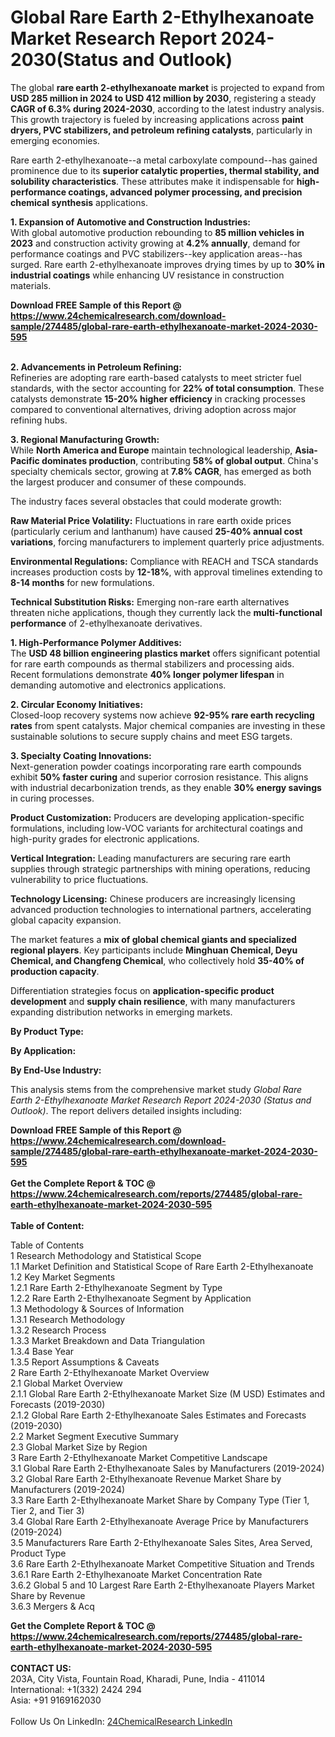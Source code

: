 <h1>Global Rare Earth 2-Ethylhexanoate Market Research Report 2024-2030(Status and Outlook)</h1><p>The global <strong>rare earth 2-ethylhexanoate market</strong> is projected to expand from <strong>USD 285 million in 2024 to USD 412 million by 2030</strong>, registering a steady <strong>CAGR of 6.3% during 2024-2030</strong>, according to the latest industry analysis. This growth trajectory is fueled by increasing applications across <strong>paint dryers, PVC stabilizers, and petroleum refining catalysts</strong>, particularly in emerging economies.</p><p>Rare earth 2-ethylhexanoate--a metal carboxylate compound--has gained prominence due to its <strong>superior catalytic properties, thermal stability, and solubility characteristics</strong>. These attributes make it indispensable for <strong>high-performance coatings, advanced polymer processing, and precision chemical synthesis</strong> applications.</p><p><strong>1. Expansion of Automotive and Construction Industries:</strong><br>
With global automotive production rebounding to <strong>85 million vehicles in 2023</strong> and construction activity growing at <strong>4.2% annually</strong>, demand for performance coatings and PVC stabilizers--key application areas--has surged. Rare earth 2-ethylhexanoate improves drying times by up to <strong>30% in industrial coatings</strong> while enhancing UV resistance in construction materials.</p><div><b>Download FREE Sample of this Report @ 
            <a href="https://www.24chemicalresearch.com/download-sample/274485/global-rare-earth-ethylhexanoate-market-2024-2030-595">
            https://www.24chemicalresearch.com/download-sample/274485/global-rare-earth-ethylhexanoate-market-2024-2030-595</a></b></div><br><p><strong>2. Advancements in Petroleum Refining:</strong><br>
Refineries are adopting rare earth-based catalysts to meet stricter fuel standards, with the sector accounting for <strong>22% of total consumption</strong>. These catalysts demonstrate <strong>15-20% higher efficiency</strong> in cracking processes compared to conventional alternatives, driving adoption across major refining hubs.</p><p><strong>3. Regional Manufacturing Growth:</strong><br>
While <strong>North America and Europe</strong> maintain technological leadership, <strong>Asia-Pacific dominates production</strong>, contributing <strong>58% of global output</strong>. China's specialty chemicals sector, growing at <strong>7.8% CAGR</strong>, has emerged as both the largest producer and consumer of these compounds.</p><p>The industry faces several obstacles that could moderate growth:</p><p><strong>Raw Material Price Volatility:</strong> Fluctuations in rare earth oxide prices (particularly cerium and lanthanum) have caused <strong>25-40% annual cost variations</strong>, forcing manufacturers to implement quarterly price adjustments.</p><p><strong>Environmental Regulations:</strong> Compliance with REACH and TSCA standards increases production costs by <strong>12-18%</strong>, with approval timelines extending to <strong>8-14 months</strong> for new formulations.</p><p><strong>Technical Substitution Risks:</strong> Emerging non-rare earth alternatives threaten niche applications, though they currently lack the <strong>multi-functional performance</strong> of 2-ethylhexanoate derivatives.</p><p><strong>1. High-Performance Polymer Additives:</strong><br>
The <strong>USD 48 billion engineering plastics market</strong> offers significant potential for rare earth compounds as thermal stabilizers and processing aids. Recent formulations demonstrate <strong>40% longer polymer lifespan</strong> in demanding automotive and electronics applications.</p><p><strong>2. Circular Economy Initiatives:</strong><br>
Closed-loop recovery systems now achieve <strong>92-95% rare earth recycling rates</strong> from spent catalysts. Major chemical companies are investing in these sustainable solutions to secure supply chains and meet ESG targets.</p><p><strong>3. Specialty Coating Innovations:</strong><br>
Next-generation powder coatings incorporating rare earth compounds exhibit <strong>50% faster curing</strong> and superior corrosion resistance. This aligns with industrial decarbonization trends, as they enable <strong>30% energy savings</strong> in curing processes.</p><p><strong>Product Customization:</strong> Producers are developing application-specific formulations, including low-VOC variants for architectural coatings and high-purity grades for electronic applications.</p><p><strong>Vertical Integration:</strong> Leading manufacturers are securing rare earth supplies through strategic partnerships with mining operations, reducing vulnerability to price fluctuations.</p><p><strong>Technology Licensing:</strong> Chinese producers are increasingly licensing advanced production technologies to international partners, accelerating global capacity expansion.</p><p>The market features a <strong>mix of global chemical giants and specialized regional players</strong>. Key participants include <strong>Minghuan Chemical, Deyu Chemical, and Changfeng Chemical</strong>, who collectively hold <strong>35-40% of production capacity</strong>.</p><p>Differentiation strategies focus on <strong>application-specific product development</strong> and <strong>supply chain resilience</strong>, with many manufacturers expanding distribution networks in emerging markets.</p><p><strong>By Product Type:</strong></p><p><strong>By Application:</strong></p><p><strong>By End-Use Industry:</strong></p><p>This analysis stems from the comprehensive market study <em>Global Rare Earth 2-Ethylhexanoate Market Research Report 2024-2030 (Status and Outlook)</em>. The report delivers detailed insights including:</p><div><b>Download FREE Sample of this Report @ 
            <a href="https://www.24chemicalresearch.com/download-sample/274485/global-rare-earth-ethylhexanoate-market-2024-2030-595">
            https://www.24chemicalresearch.com/download-sample/274485/global-rare-earth-ethylhexanoate-market-2024-2030-595</a></b></div><br><div><b>Get the Complete Report & TOC @ 
            <a href="https://www.24chemicalresearch.com/reports/274485/global-rare-earth-ethylhexanoate-market-2024-2030-595">
            https://www.24chemicalresearch.com/reports/274485/global-rare-earth-ethylhexanoate-market-2024-2030-595</a></b></div><br>
            <b>Table of Content:</b><p>Table of Contents<br />
1 Research Methodology and Statistical Scope<br />
1.1 Market Definition and Statistical Scope of Rare Earth 2-Ethylhexanoate<br />
1.2 Key Market Segments<br />
1.2.1 Rare Earth 2-Ethylhexanoate Segment by Type<br />
1.2.2 Rare Earth 2-Ethylhexanoate Segment by Application<br />
1.3 Methodology & Sources of Information<br />
1.3.1 Research Methodology<br />
1.3.2 Research Process<br />
1.3.3 Market Breakdown and Data Triangulation<br />
1.3.4 Base Year<br />
1.3.5 Report Assumptions & Caveats<br />
2 Rare Earth 2-Ethylhexanoate Market Overview<br />
2.1 Global Market Overview<br />
2.1.1 Global Rare Earth 2-Ethylhexanoate Market Size (M USD) Estimates and Forecasts (2019-2030)<br />
2.1.2 Global Rare Earth 2-Ethylhexanoate Sales Estimates and Forecasts (2019-2030)<br />
2.2 Market Segment Executive Summary<br />
2.3 Global Market Size by Region<br />
3 Rare Earth 2-Ethylhexanoate Market Competitive Landscape<br />
3.1 Global Rare Earth 2-Ethylhexanoate Sales by Manufacturers (2019-2024)<br />
3.2 Global Rare Earth 2-Ethylhexanoate Revenue Market Share by Manufacturers (2019-2024)<br />
3.3 Rare Earth 2-Ethylhexanoate Market Share by Company Type (Tier 1, Tier 2, and Tier 3)<br />
3.4 Global Rare Earth 2-Ethylhexanoate Average Price by Manufacturers (2019-2024)<br />
3.5 Manufacturers Rare Earth 2-Ethylhexanoate Sales Sites, Area Served, Product Type<br />
3.6 Rare Earth 2-Ethylhexanoate Market Competitive Situation and Trends<br />
3.6.1 Rare Earth 2-Ethylhexanoate Market Concentration Rate<br />
3.6.2 Global 5 and 10 Largest Rare Earth 2-Ethylhexanoate Players Market Share by Revenue<br />
3.6.3 Mergers & Acq</p><div><b>Get the Complete Report & TOC @ 
            <a href="https://www.24chemicalresearch.com/reports/274485/global-rare-earth-ethylhexanoate-market-2024-2030-595">
            https://www.24chemicalresearch.com/reports/274485/global-rare-earth-ethylhexanoate-market-2024-2030-595</a></b></div><br><b>CONTACT US:</b><br>
            203A, City Vista, Fountain Road, Kharadi, Pune, India - 411014<br>
            International: +1(332) 2424 294<br>
            Asia: +91 9169162030 <br><br>
            Follow Us On LinkedIn: <a href="https://www.linkedin.com/company/24chemicalresearch/">24ChemicalResearch LinkedIn</a>